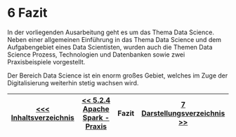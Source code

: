 # 6 Fazit

In der vorliegenden Ausarbeitung geht es um das Thema Data Science. Neben einer allgemeinen Einführung in das Thema Data Science und dem Aufgabengebiet eines Data Scientisten, wurden auch die Themen Data Science Prozess, Technologien und Datenbanken sowie zwei Praxisbeispiele vorgestellt.

Der Bereich Data Science ist ein enorm großes Gebiet, welches im Zuge der Digitalisierung weiterhin stetig wachsen wird.

| [&lt;&lt;&lt; Inhaltsverzeichnis](README.md) | [&lt;&lt; 5.2.4 Apache Spark - Praxis](./Spark/5_2_5_Praxis.md) | Fazit | [7 Darstellungsverzeichnis &gt;&gt;](darstellungsverzeichnis.md) |
|------------------------------------------------|---------------------------------------------------------------------------------|-------------|-----------------------------------------------------------------|
